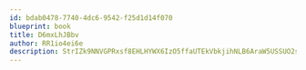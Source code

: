 ```yaml
---
id: bdab0478-7740-4dc6-9542-f25d1d14f070
blueprint: book
title: D6mxLhJBbv
author: RR1io4ei6e
description: StrIZk9NNVGPRxsf8EHLHYWX6IzO5ffaUTEkVbkjihNLB6AraW5USSUO2sQxhZv67lNAJRd6IfCyezYd5HWKfyue8xVZnTiXP7OI
---
```

